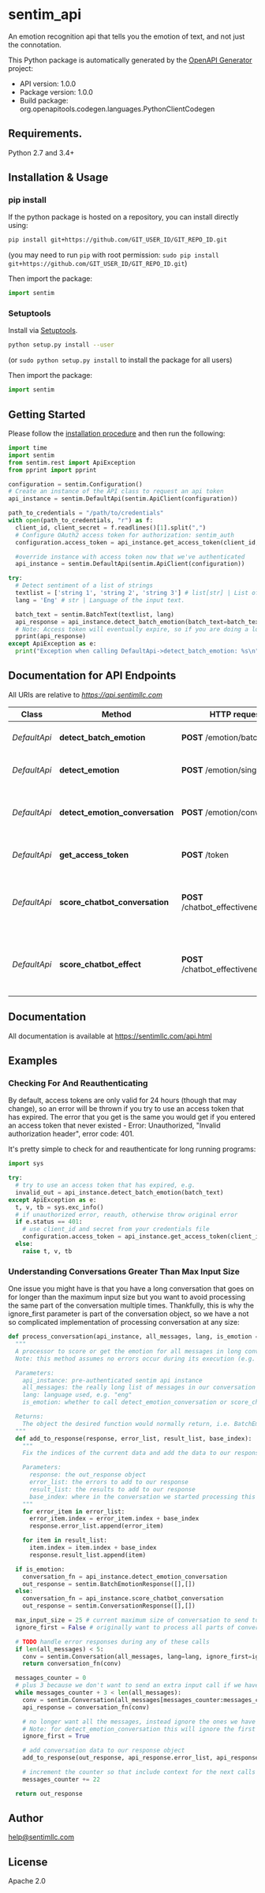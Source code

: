 # sentim_api
An emotion recognition api that tells you the emotion of text, and not just the connotation.

This Python package is automatically generated by the [OpenAPI Generator](https://openapi-generator.tech) project:

- API version: 1.0.0
- Package version: 1.0.0
- Build package: org.openapitools.codegen.languages.PythonClientCodegen

## Requirements.

Python 2.7 and 3.4+

## Installation & Usage
### pip install

If the python package is hosted on a repository, you can install directly using:

```sh
pip install git+https://github.com/GIT_USER_ID/GIT_REPO_ID.git
```
(you may need to run `pip` with root permission: `sudo pip install git+https://github.com/GIT_USER_ID/GIT_REPO_ID.git`)

Then import the package:
```python
import sentim
```

### Setuptools

Install via [Setuptools](http://pypi.python.org/pypi/setuptools).

```sh
python setup.py install --user
```
(or `sudo python setup.py install` to install the package for all users)

Then import the package:
```python
import sentim
```

## Getting Started

Please follow the [installation procedure](#installation--usage) and then run the following:

```python
import time
import sentim
from sentim.rest import ApiException
from pprint import pprint

configuration = sentim.Configuration()
# Create an instance of the API class to request an api token
api_instance = sentim.DefaultApi(sentim.ApiClient(configuration))

path_to_credentials = "/path/to/credentials"
with open(path_to_credentials, "r") as f:
  client_id, client_secret = f.readlines()[1].split(",")
  # Configure OAuth2 access token for authorization: sentim_auth
  configuration.access_token = api_instance.get_access_token(client_id, client_secret)

  #override instance with access token now that we've authenticated
  api_instance = sentim.DefaultApi(sentim.ApiClient(configuration))

try:
  # Detect sentiment of a list of strings
  textlist = ['string 1', 'string 2', 'string 3'] # list[str] | List of Text to classify
  lang = 'Eng' # str | Language of the input text.

  batch_text = sentim.BatchText(textlist, lang)
  api_response = api_instance.detect_batch_emotion(batch_text=batch_text)
  # Note: Access token will eventually expire, so if you are doing a long running program, you should handle reauthentication
  pprint(api_response)
except ApiException as e:
  print("Exception when calling DefaultApi->detect_batch_emotion: %s\n" % e)

```

## Documentation for API Endpoints

All URIs are relative to *https://api.sentimllc.com*

Class | Method | HTTP request | Description
------------ | ------------- | ------------- | -------------
*DefaultApi* | **detect_batch_emotion** | **POST** /emotion/batch | Detect the emotion of a list of strings
*DefaultApi* | **detect_emotion** | **POST** /emotion/single | Detect emotion of a conversation
*DefaultApi* | **detect_emotion_conversation** | **POST** /emotion/conversation | Detect the emotion of every user message in a conversation
*DefaultApi* | **get_access_token** | **POST** /token | Oauth 2.0 authentication handler
*DefaultApi* | **score_chatbot_conversation** | **POST** /chatbot_effectiveness/batch | Score the effectiveness of every chatbot message in a conversation
*DefaultApi* | **score_chatbot_effect** | **POST** /chatbot_effectiveness/single | Score the effectiveness of the last chatbot message in a conversation


## Documentation

All documentation is available at https://sentimllc.com/api.html

## Examples

### Checking For And Reauthenticating

By default, access tokens are only valid for 24 hours (though that may change), so an error will be thrown if you try to use an access token that has expired. The error that you get is the same you would get if you entered an access token that never existed - Error: Unauthorized, "Invalid authorization header", error code: 401.

It's pretty simple to check for and reauthenticate for long running programs:

```python
import sys

try:
  # try to use an access token that has expired, e.g.
  invalid_out = api_instance.detect_batch_emotion(batch_text)
except ApiException as e:
  t, v, tb = sys.exc_info()
  # if unauthorized error, reauth, otherwise throw original error
  if e.status == 401:
    # use client_id and secret from your credentials file
    configuration.access_token = api_instance.get_access_token(client_id, client_secret)
  else:
    raise t, v, tb
```

### Understanding Conversations Greater Than Max Input Size

One issue you might have is that you have a long conversation that goes on for longer than the maximum input size but you want to avoid processing the same part of the conversation multiple times. Thankfully, this is why the ignore_first parameter is part of the conversation object, so we have a not so complicated implementation of processing conversation at any size:

```python
def process_conversation(api_instance, all_messages, lang, is_emotion = False):
  """
  A processor to score or get the emotion for all messages in long conversations.
  Note: this method assumes no errors occur during its execution (e.g. no input data errors or server 500 errors). This should probably handle errors if this is used in production.

  Parameters:
    api_instance: pre-authenticated sentim api instance
    all_messages: the really long list of messages in our conversation
    lang: language used, e.g. "eng"
    is_emotion: whether to call detect_emotion_conversation or score_chatbot_conversation. Default: False (i.e. call score_chatbot_conversation)

  Returns:
    The object the desired function would normally return, i.e. BatchEmotionResponse or ConversationResponse but with the data from the whole conversation.
  """
  def add_to_response(response, error_list, result_list, base_index):
    """
    Fix the indices of the current data and add the data to our response object.

    Parameters:
      response: the out_response object
      error_list: the errors to add to our response
      result_list: the results to add to our response
      base_index: where in the conversation we started processing this data
    """
    for error_item in error_list:
      error_item.index = error_item.index + base_index
      response.error_list.append(error_item)

    for item in result_list:
      item.index = item.index + base_index
      response.result_list.append(item)

  if is_emotion:
    conversation_fn = api_instance.detect_emotion_conversation
    out_response = sentim.BatchEmotionResponse([],[])
  else:
    conversation_fn = api_instance.score_chatbot_conversation
    out_response = sentim.ConversationResponse([],[])

  max_input_size = 25 # current maximum size of conversation to send to api
  ignore_first = False # originally want to process all parts of conversation

  # TODO handle error responses during any of these calls
  if len(all_messages) < 5:
    conv = sentim.Conversation(all_messages, lang=lang, ignore_first=ignore_first)
    return conversation_fn(conv)

  messages_counter = 0
  # plus 3 because we don't want to send an extra input call if we have already processed all of the data
  while messages_counter + 3 < len(all_messages):
    conv = sentim.Conversation(all_messages[messages_counter:messages_counter + max_input_size], lang=lang, ignore_first=ignore_first)
    api_response = conversation_fn(conv)

    # no longer want all the messages, instead ignore the ones we have already processed
    # Note: for detect_emotion_conversation this will ignore the first two whereas for score_chatbot_conversation this will only ignore the first one - this is because score_chatbot_conversation scores the 2nd and 4th messages (indices 1 and 3) whereas detect_emotion_conversation gets the emotions for the 1st, 3rd, and 5th messages (indices 0, 2, and 4)
    ignore_first = True

    # add conversation data to our response object
    add_to_response(out_response, api_response.error_list, api_response.result_list, messages_counter)

    # increment the counter so that include context for the next calls
    messages_counter += 22

  return out_response
```

## Author

help@sentimllc.com

## License

Apache 2.0
